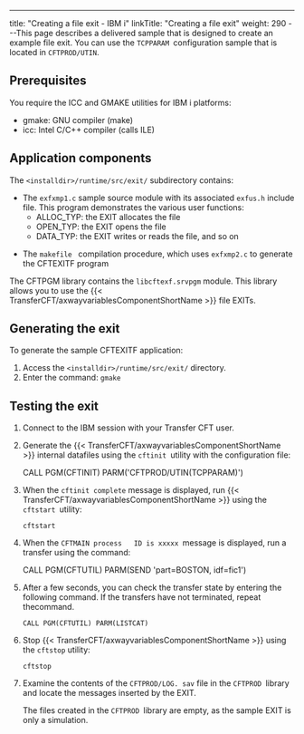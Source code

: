 ---
title: "Creating  a file exit - IBM i"
linkTitle: "Creating a file exit"
weight: 290
---This page describes a delivered sample that is designed to create an example file exit. You can use the `TCPPARAM `configuration sample that is located in `CFTPROD/UTIN`.

## Prerequisites

You require the ICC and GMAKE utilities for IBM i platforms:

* gmake: GNU compiler (make)
* icc: Intel C/C++ compiler (calls ILE)

## Application components

The `<installdir>/runtime/src/exit/` subdirectory contains:

* The `exfxmp1.c` sample source module with its associated `exfus.h` include file. This program
    demonstrates the various user functions:
    *   ALLOC_TYP:
        the EXIT allocates the file
    *   OPEN_TYP: the
        EXIT opens the file
    *   DATA_TYP: the
        EXIT writes or reads the file, and so on

<!-- -->

* The `makefile `
    compilation procedure, which uses `exfxmp2.c` to generate the CFTEXITF
    program

The CFTPGM library contains the `libcftexf.srvpgm`
module. This library allows you to use the {{< TransferCFT/axwayvariablesComponentShortName  >}} file EXITs.

## Generating the exit

To generate the sample CFTEXITF application:

1. Access the `<installdir>/runtime/src/exit/` directory.
1. Enter the command: `gmake`

## Testing the exit

1. Connect to the IBM session with your Transfer CFT user.

1. Generate the {{< TransferCFT/axwayvariablesComponentShortName >}} internal datafiles
    using the `cftinit `utility with the configuration file:

    CALL PGM(CFTINIT) PARM('CFTPROD/UTIN(TCPPARAM)')

1. When the `cftinit complete`
    message is displayed, run {{< TransferCFT/axwayvariablesComponentShortName >}} using the `cftstart `utility:

    `cftstart`

1. When the `CFTMAIN process   ID is xxxxx `message is displayed, run a transfer using the command:

    CALL PGM(CFTUTIL) PARM(SEND 'part=BOSTON, idf=fic1')

1. After a few seconds, you can
    check the transfer state by entering the following command. If the transfers have not terminated, repeat thecommand.

    `CALL PGM(CFTUTIL) PARM(LISTCAT)`

1. Stop {{< TransferCFT/axwayvariablesComponentShortName >}} using the `cftstop`
    utility:

    `cftstop`

1. Examine the contents of the `CFTPROD/LOG. sav` file in the `CFTPROD `library and locate the messages inserted by the EXIT.  
      
    The files created in the `CFTPROD `library are empty, as the sample EXIT is
    only a simulation.
